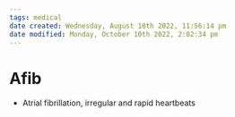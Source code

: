 ```yaml
---
tags: medical
date created: Wednesday, August 10th 2022, 11:56:14 pm
date modified: Monday, October 10th 2022, 2:02:34 pm
---
```


# Afib
- Atrial fibrillation, irregular and rapid heartbeats



